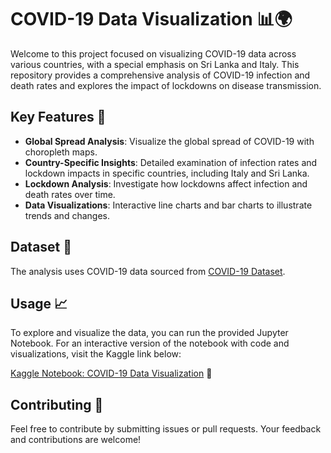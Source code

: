# COVID-19 Data Visualization 📊🌍

Welcome to this project focused on visualizing COVID-19 data across various countries, with a special emphasis on Sri Lanka and Italy. This repository provides a comprehensive analysis of COVID-19 infection and death rates and explores the impact of lockdowns on disease transmission.

## Key Features 🚀

- **Global Spread Analysis**: Visualize the global spread of COVID-19 with choropleth maps.
- **Country-Specific Insights**: Detailed examination of infection rates and lockdown impacts in specific countries, including Italy and Sri Lanka.
- **Lockdown Analysis**: Investigate how lockdowns affect infection and death rates over time.
- **Data Visualizations**: Interactive line charts and bar charts to illustrate trends and changes.

## Dataset 📂

The analysis uses COVID-19 data sourced from [COVID-19 Dataset](https://raw.githubusercontent.com/datasets/covid-19/master/data/countries-aggregated.csv).

## Usage 📈

To explore and visualize the data, you can run the provided Jupyter Notebook. For an interactive version of the notebook with code and visualizations, visit the Kaggle link below:

[Kaggle Notebook: COVID-19 Data Visualization](https://www.kaggle.com/code/rasikasrimal/covid-19-data-visualization) 📝


## Contributing 🤝

Feel free to contribute by submitting issues or pull requests. Your feedback and contributions are welcome!
